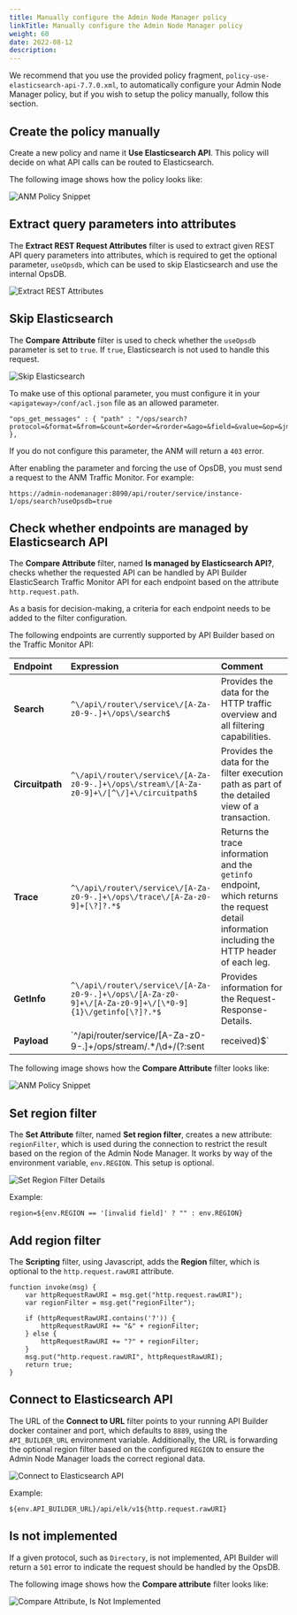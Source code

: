 ```yaml
---
title: Manually configure the Admin Node Manager policy
linkTitle: Manually configure the Admin Node Manager policy
weight: 60
date: 2022-08-12
description: 
---
```


We recommend that you use the provided policy fragment, `policy-use-elasticsearch-api-7.7.0.xml`, to automatically configure your Admin Node Manager policy, but if you wish to setup the policy manually, follow this section.

## Create the policy manually

Create a new policy and name it **Use Elasticsearch API**. This policy will decide on what API calls can be routed to Elasticsearch.

The following image shows how the policy looks like:

![ANM Policy Snippet](/Images/op_insights/op_insights_node_manager_use_es_api.png)

## Extract query parameters into attributes

The **Extract REST Request Attributes** filter is used to extract given REST API query parameters into attributes, which is required to get the optional parameter, `useOpsdb`, which can be used to skip Elasticsearch and use the internal OpsDB.

![Extract REST Attributes](/Images/op_insights/op_insights_extract_rest_attributes.png)

## Skip Elasticsearch

The **Compare Attribute** filter is used to check whether the `useOpsdb` parameter is set to `true`. If `true`, Elasticsearch is not used to handle this request.

![Skip Elasticsearch](/Images/op_insights/op_insights_skip_elasticsearch_useOpsdb.png)

To make use of this optional parameter, you must configure it in your `<apigateway>/conf/acl.json` file as an allowed parameter.

```
"ops_get_messages" : { "path" : "/ops/search?protocol=&format=&from=&count=&order=&rorder=&ago=&field=&value=&op=&jmsPropertyName=&jmsPropertyValue=&useOpsdb=" },
```

If you do not configure this parameter, the ANM will return a `403` error.

After enabling the parameter and forcing the use of OpsDB, you must send a request to the ANM Traffic Monitor. For example:

```
https://admin-nodemanager:8090/api/router/service/instance-1/ops/search?useOpsdb=true
```

## Check whether endpoints are managed by Elasticsearch API

The **Compare Attribute** filter, named **Is managed by Elasticsearch API?**, checks whether the requested API can be handled by API Builder ElasticSearch Traffic Monitor API for each endpoint based on the attribute `http.request.path`.

As a basis for decision-making, a criteria for each endpoint needs to be added to the filter configuration.

The following endpoints are currently supported by API Builder based on the Traffic Monitor API:

| Endpoint       | Expression               | Comment |
| :---          | :---                 | :---  |
| **Search**     | `^\/api\/router\/service\/[A-Za-z0-9-.]+\/ops\/search$` | Provides the data for the HTTP traffic overview and all filtering capabilities.|
| **Circuitpath**     | `^\/api\/router\/service\/[A-Za-z0-9-.]+\/ops\/stream\/[A-Za-z0-9]+\/[^\/]+\/circuitpath$` | Provides the data for the filter execution path as part of the detailed view of a transaction.|
| **Trace**     | `^\/api\/router\/service\/[A-Za-z0-9-.]+\/ops\/trace\/[A-Za-z0-9]+[\?]?.*$` | Returns the trace information and the `getinfo` endpoint, which returns the request detail information including the HTTP header of each leg.|
| **GetInfo**     | `^\/api\/router\/service\/[A-Za-z0-9-.]+\/ops\/[A-Za-z0-9]+\/[A-Za-z0-9]+\/[\*0-9]{1}\/getinfo[\?]?.*$` |Provides information for the Request-Response-Details.|
| **Payload**     | `^\/api\/router\/service\/[A-Za-z0-9-.]+\/ops\/stream\/.*\/\d+\/(?:sent|received)$` |Payload endpoint.|

The following image shows how the **Compare Attribute** filter looks like:

![ANM Policy Snippet](/Images/op_insights/op_insights_isManagedbyElasticsearchAPI.png)

## Set region filter

The **Set Attribute** filter, named **Set region filter**, creates a new attribute: `regionFilter`, which is used during the connection to restrict the result based on the region of the Admin Node Manager. It works by way of the environment variable, `env.REGION`. This setup is optional.

![Set Region Filter Details](/Images/op_insights/op_insights_setRegionFilter.png)

Example:

```
region=${env.REGION == '[invalid field]' ? "" : env.REGION}
```

## Add region filter

The **Scripting** filter, using Javascript, adds the **Region** filter, which is optional to the `http.request.rawURI` attribute.

```
function invoke(msg) {
    var httpRequestRawURI = msg.get("http.request.rawURI");
    var regionFilter = msg.get("regionFilter");

    if (httpRequestRawURI.contains('?')) {
        httpRequestRawURI += "&" + regionFilter;
    } else {
        httpRequestRawURI += "?" + regionFilter;
    }
    msg.put("http.request.rawURI", httpRequestRawURI);
    return true;
}
```

## Connect to Elasticsearch API

The URL of the **Connect to URL** filter points to your running API Builder docker container and port, which defaults to `8889`, using the `API_BUILDER_URL` environment variable. Additionally, the URL is forwarding the optional region filter based on the configured `REGION` to ensure the Admin Node Manager loads the correct regional data.

![Connect to Elasticsearch API](/Images/op_insights/op_insights_connect_to_elasticsearch_api.png)

Example:

```
${env.API_BUILDER_URL}/api/elk/v1${http.request.rawURI}
```

## Is not implemented

If a given protocol, such as `Directory`, is not implemented, API Builder will return a `501` error to indicate the request should be handled by the OpsDB.

The following image shows how the **Compare attribute** filter looks like:

![Compare Attribute, Is Not Implemented](/Images/op_insights/op_insights_is_not_implemented.png)
